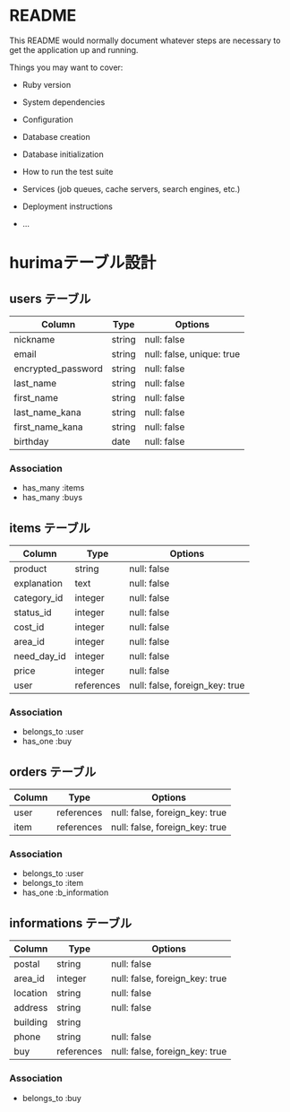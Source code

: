 # README

This README would normally document whatever steps are necessary to get the
application up and running.

Things you may want to cover:

* Ruby version

* System dependencies

* Configuration

* Database creation

* Database initialization

* How to run the test suite

* Services (job queues, cache servers, search engines, etc.)

* Deployment instructions

* ...

 # hurimaテーブル設計 


## users テーブル
| Column             | Type    | Options     |
| ------------------ | --------| ----------- |
| nickname           | string  | null: false |
| email              | string  | null: false, unique: true|
| encrypted_password | string  | null: false |
| last_name          | string  | null: false |
| first_name         | string  | null: false |
| last_name_kana     | string  | null: false |
| first_name_kana    | string  | null: false |
| birthday           | date    | null: false |

### Association
- has_many :items
- has_many :buys


## items テーブル
| Column        | Type       | Options                       |
| ------------- | ---------- | ----------------------------- |
| product       | string     | null: false                   |
| explanation   | text       | null: false                   |
| category_id   | integer    | null: false                   |
| status_id     | integer    | null: false                   |
| cost_id       | integer    | null: false                   |
| area_id       | integer    | null: false                   |
| need_day_id   | integer    | null: false                   |
| price         | integer    | null: false                   |
| user          | references | null: false, foreign_key: true|
### Association
- belongs_to :user
- has_one :buy


## orders テーブル
| Column       | Type       |       Options                  |
| -------------| ---------- | ------------------------------ |
| user         | references | null: false, foreign_key: true |
| item         | references | null: false, foreign_key: true |
### Association
- belongs_to :user
- belongs_to :item
- has_one :b_information


## informations テーブル
| Column     | Type       |       Options                  |
| ---------- | ---------- | ------------------------------ |
| postal     | string     | null: false|
| area_id    | integer    | null: false, foreign_key: true |
| location   | string     | null: false |
| address    | string     | null: false |
| building   | string     |             |
| phone      | string     | null: false |
| buy        | references | null: false, foreign_key: true|
### Association
- belongs_to :buy
